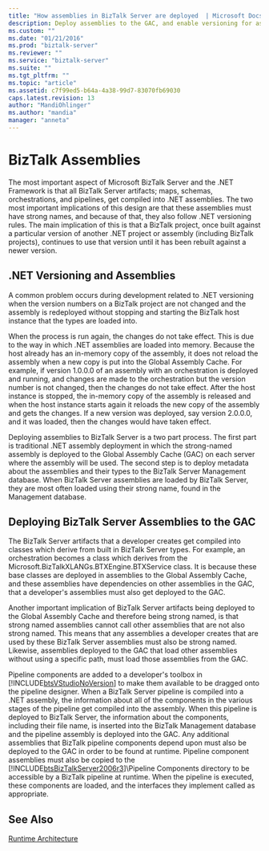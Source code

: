 ```yaml
---
title: "How assemblies in BizTalk Server are deployed  | Microsoft Docs"
description: Deploy assemblies to the GAC, and enable versioning for assemblies in BizTalk Server
ms.custom: ""
ms.date: "01/21/2016"
ms.prod: "biztalk-server"
ms.reviewer: ""
ms.service: "biztalk-server"
ms.suite: ""
ms.tgt_pltfrm: ""
ms.topic: "article"
ms.assetid: c7f99ed5-b64a-4a38-99d7-83070fb69030
caps.latest.revision: 13
author: "MandiOhlinger"
ms.author: "mandia"
manager: "anneta"
---
```

# BizTalk Assemblies
The most important aspect of Microsoft BizTalk Server and the .NET Framework is that all BizTalk Server artifacts; maps, schemas, orchestrations, and pipelines, get compiled into .NET assemblies. The two most important implications of this design are that these assemblies must have strong names, and because of that, they also follow .NET versioning rules. The main implication of this is that a BizTalk project, once built against a particular version of another .NET project or assembly (including BizTalk projects), continues to use that version until it has been rebuilt against a newer version.  
  
## .NET Versioning and Assemblies  
 A common problem occurs during development related to .NET versioning when the version numbers on a BizTalk project are not changed and the assembly is redeployed without stopping and starting the BizTalk host instance that the types are loaded into.  
  
 When the process is run again, the changes do not take effect. This is due to the way in which .NET assemblies are loaded into memory. Because the host already has an in-memory copy of the assembly, it does not reload the assembly when a new copy is put into the Global Assembly Cache. For example, if version 1.0.0.0 of an assembly with an orchestration is deployed and running, and changes are made to the orchestration but the version number is not changed, then the changes do not take effect. After the host instance is stopped, the in-memory copy of the assembly is released and when the host instance starts again it reloads the new copy of the assembly and gets the changes. If a new version was deployed, say version 2.0.0.0, and it was loaded, then the changes would have taken effect.  
  
 Deploying assemblies to BizTalk Server is a two part process. The first part is traditional .NET assembly deployment in which the strong-named assembly is deployed to the Global Assembly Cache (GAC) on each server where the assembly will be used. The second step is to deploy metadata about the assemblies and their types to the BizTalk Server Management database. When BizTalk Server assemblies are loaded by BizTalk Server, they are most often loaded using their strong name, found in the Management database.  
  
## Deploying BizTalk Server Assemblies to the GAC  
 The BizTalk Server artifacts that a developer creates get compiled into classes which derive from built in BizTalk Server types. For example, an orchestration becomes a class which derives from the Microsoft.BizTalkXLANGs.BTXEngine.BTXService class. It is because these base classes are deployed in assemblies to the Global Assembly Cache, and these assemblies have dependencies on other assemblies in the GAC, that a developer's assemblies must also get deployed to the GAC.  
  
 Another important implication of BizTalk Server artifacts being deployed to the Global Assembly Cache and therefore being strong named, is that strong named assemblies cannot call other assemblies that are not also strong named. This means that any assemblies a developer creates that are used by these BizTalk Server assemblies must also be strong named. Likewise, assemblies deployed to the GAC that load other assemblies without using a specific path, must load those assemblies from the GAC.  
  
 Pipeline components are added to a developer's toolbox in [!INCLUDE[btsVStudioNoVersion](../includes/btsvstudionoversion-md.md)] to make them available to be dragged onto the pipeline designer. When a BizTalk Server pipeline is compiled into a .NET assembly, the information about all of the components in the various stages of the pipeline get compiled into the assembly. When this pipeline is deployed to BizTalk Server, the information about the components, including their file name, is inserted into the BizTalk Management database and the pipeline assembly is deployed into the GAC. Any additional assemblies that BizTalk pipeline components depend upon must also be deployed to the GAC in order to be found at runtime. Pipeline component assemblies must also be copied to the [!INCLUDE[btsBizTalkServer2006r3](../includes/btsbiztalkserver2006r3-md.md)]\Pipeline Components directory to be accessible by a BizTalk pipeline at runtime. When the pipeline is executed, these components are loaded, and the interfaces they implement called as appropriate.  
  
## See Also  
 [Runtime Architecture](../core/runtime-architecture.md)